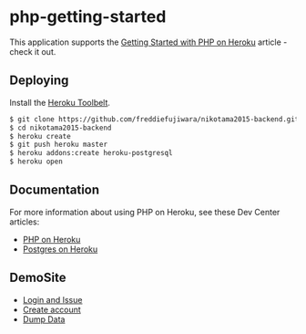 # php-getting-started

This application supports the [Getting Started with PHP on Heroku](https://devcenter.heroku.com/articles/getting-started-with-php) article - check it out.

## Deploying

Install the [Heroku Toolbelt](https://toolbelt.heroku.com/).

```sh
$ git clone https://github.com/freddiefujiwara/nikotama2015-backend.git
$ cd nikotama2015-backend
$ heroku create
$ git push heroku master
$ heroku addons:create heroku-postgresql
$ heroku open
```

## Documentation

For more information about using PHP on Heroku, see these Dev Center articles:

- [PHP on Heroku](https://devcenter.heroku.com/categories/php)
- [Postgres on Heroku](https://addons.heroku.com/heroku-postgresql)

## DemoSite
- [Login and Issue](http://gentle-ridge-7014.herokuapp.com/)
- [Create account](http://gentle-ridge-7014.herokuapp.com/create.php)
- [Dump Data](http://gentle-ridge-7014.herokuapp.com/dump.php)

